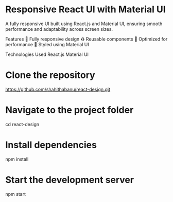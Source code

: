 # Responsive React UI with Material UI  
A fully responsive UI built using React.js and Material UI, ensuring smooth performance and adaptability across screen sizes.

Features
📱 Fully responsive design
♻️ Reusable components
🚀 Optimized for performance
🎨 Styled using Material UI

Technologies Used
React.js
Material UI

# Clone the repository
https://github.com/shahithabanu/react-design.git

# Navigate to the project folder
cd react-design

# Install dependencies
npm install

# Start the development server
npm start
